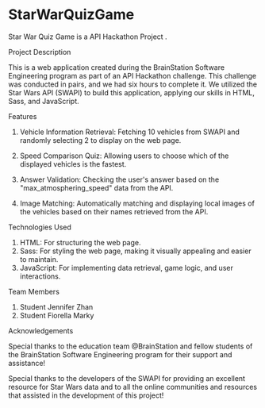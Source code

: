 # StarWarQuizGame
Star War Quiz Game is a API Hackathon Project .

Project Description

This is a web application created during the BrainStation Software Engineering program as part of an API Hackathon challenge. This challenge was conducted in pairs, and we had six hours to complete it. We utilized the Star Wars API (SWAPI) to build this application, applying our skills in HTML, Sass, and JavaScript.

Features

1. Vehicle Information Retrieval: Fetching 10 vehicles from SWAPI and randomly selecting 2 to display on the web page.

2. Speed Comparison Quiz: Allowing users to choose which of the displayed vehicles is the fastest.

3. Answer Validation: Checking the user's answer based on the "max_atmosphering_speed" data from the API.

4. Image Matching: Automatically matching and displaying local images of the vehicles based on their names retrieved from the API.

Technologies Used

1. HTML: For structuring the web page.
2. Sass: For styling the web page, making it visually appealing and easier to maintain.
3. JavaScript: For implementing data retrieval, game logic, and user interactions.

Team Members

1. Student Jennifer Zhan
2. Student Fiorella Marky

Acknowledgements

Special thanks to the education team @BrainStation and fellow students of the BrainStation Software Engineering program for their support and assistance! 

Special thanks to the developers of the SWAPI for providing an excellent resource for Star Wars data and to all the online communities and resources that assisted in the development of this project! 
